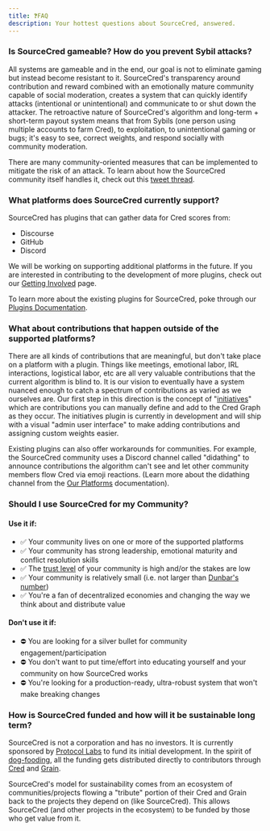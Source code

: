 ```yaml
---
title: ❓FAQ
description: Your hottest questions about SourceCred, answered.
---
```

### Is SourceCred gameable? How do you prevent Sybil attacks?

All systems are gameable and in the end, our goal is not to eliminate gaming but instead become resistant to it. SourceCred's transparency around contribution and reward combined with an emotionally mature community capable of social moderation, creates a system that can quickly identify attacks (intentional or unintentional) and communicate to or shut down the attacker. The retroactive nature of SourceCred's algorithm and long-term + short-term payout system means that from Sybils (one person using multiple accounts to farm Cred), to exploitation, to unintentional gaming or bugs; it's easy to see, correct weights, and respond socially with community moderation.  

There are many community-oriented measures that can be implemented to mitigate the risk of an attack. To learn about how the SourceCred community itself handles it, check out this [tweet thread](https://twitter.com/boredGenius/status/1275963160852221952).

### What platforms does SourceCred currently support?

SourceCred has plugins that can gather data for Cred scores from: 

* Discourse
* GitHub
* Discord

We will be working on supporting additional platforms in the future. If you are interested in contributing to the development of more plugins, check out our [Getting Involved](/docs/beta/get-involved) page.

To learn more about the existing plugins for SourceCred, poke through our [Plugins Documentation](https://sourcecred.io/docs/beta/plugins/github).

### What about contributions that happen outside of the supported platforms?

There are all kinds of contributions that are meaningful, but don't take place on a platform with a plugin. Things like meetings, emotional labor, IRL interactions, logistical labor, etc are all very valuable contributions that the current algorithm is blind to. It is our vision to eventually have a system nuanced enough to catch a spectrum of contributions as varied as we ourselves are. Our first step in this direction is the concept of "[initiatives](plugins/initiatives.md)" which are contributions you can manually define and add to the Cred Graph as they occur. The initiatives plugin is currently in development and will ship with a visual "admin user interface" to make adding contributions and assigning custom weights easier.

Existing plugins can also offer workarounds for communities. For example, the SourceCred community uses a Discord channel called "didathing" to announce contributions the algorithm can't see and let other community members flow Cred via emoji reactions. (Learn more about the didathing channel from the [Our Platforms](https://sourcecred.io/docs/beta/our-platforms) documentation).

### Should I use SourceCred for my Community?

#### Use it if:

* ✅ Your community lives on one or more of the supported platforms
* ✅ Your community has strong leadership, emotional maturity and conflict resolution skills
* ✅ The [trust level](../concepts/trust_levels.md) of your community is high and/or the stakes are low
* ✅ Your community is relatively small (i.e. not larger than [Dunbar's number](https://en.wikipedia.org/wiki/Dunbar%27s_number))
* ✅ You're a fan of decentralized economies and changing the way we think about and distribute value

#### Don't use it if:

* ⛔️ You are looking for a silver bullet for community engagement/participation
* ⛔️ You don't want to put time/effort into educating yourself and your community on how SourceCred works
* ⛔️ You're looking for a production-ready, ultra-robust system that won't make breaking changes

### How is SourceCred funded and how will it be sustainable long term?

SourceCred is not a corporation and has no investors. It is currently sponsored by [Protocol Labs](https://protocol.ai/) to fund its initial development. In the spirit of [dog-fooding](https://en.wikipedia.org/wiki/Eating_your_own_dog_food), all the funding gets distributed directly to contributors through [Cred](cred.md) and [Grain](grain.md).

SourceCred's model for sustainability comes from an ecosystem of communities/projects flowing a "tribute" portion of their Cred and Grain back to the projects they depend on (like SourceCred). This allows SourceCred (and other projects in the ecosystem) to be funded by those who get value from it.
